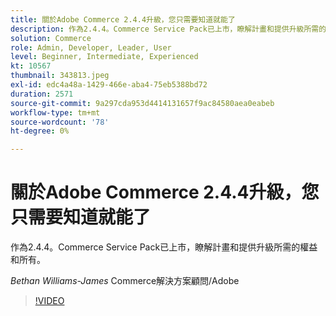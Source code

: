 ```yaml
---
title: 關於Adobe Commerce 2.4.4升級，您只需要知道就能了
description: 作為2.4.4。Commerce Service Pack已上市，瞭解計畫和提供升級所需的權益和所有。
solution: Commerce
role: Admin, Developer, Leader, User
level: Beginner, Intermediate, Experienced
kt: 10567
thumbnail: 343813.jpeg
exl-id: edc4a48a-1429-466e-aba4-75eb5388bd72
duration: 2571
source-git-commit: 9a297cda953d4414131657f9ac84580aea0eabeb
workflow-type: tm+mt
source-wordcount: '78'
ht-degree: 0%

---
```


# 關於Adobe Commerce 2.4.4升級，您只需要知道就能了

作為2.4.4。Commerce Service Pack已上市，瞭解計畫和提供升級所需的權益和所有。

*Bethan Williams-James* Commerce解決方案顧問/Adobe

>[!VIDEO](https://video.tv.adobe.com/v/343813/?quality=12&learn=on)
